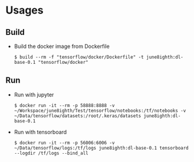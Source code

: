 # Usages

## Build
  - Build the docker image from Dockerfile
    ```
    $ build --rm -f "tensorflow/docker/Dockerfile" -t june8ighth:dl-base-0.1 "tensorflow/docker"
    ```
## Run
  - Run with jupyter
    ```
    $ docker run -it --rm -p 58888:8888 -v ~/Workspace/june8ighth/Test/tensorflow/notebooks:/tf/notebooks -v ~/Data/tensorflow/datasets:/root/.keras/datasets june8ighth:dl-base-0.1
  - Run with tensorboard
    ```
    $ docker run -it --rm -p 56006:6006 -v ~/Data/tensorflow/logs:/tf/logs june8ighth:dl-base-0.1 tensorboard --logdir /tf/logs --bind_all
    ```
